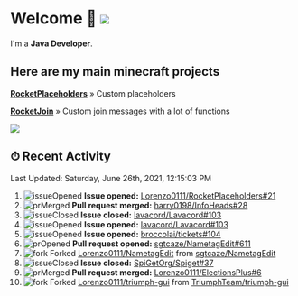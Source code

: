 # Welcome 👋 ![](https://hit.yhype.me/github/profile?user_id=69311874)

I'm a **Java Developer**.

## Here are my main minecraft projects

**[RocketPlaceholders](https://github.com/Lorenzo0111/RocketPlaceholders)** » Custom placeholders

**[RocketJoin](https://github.com/Lorenzo0111/RocketJoin)** » Custom join messages with a lot of functions

[![](https://github-readme-stats.vercel.app/api?username=Lorenzo0111&show_icons=true&count_private=true)](https://github.com/Lorenzo0111)

## ⏱ Recent Activity

<!--RECENT_ACTIVITY:last_update-->
Last Updated: Saturday, June 26th, 2021, 12:15:03 PM
<!--RECENT_ACTIVITY:last_update_end-->

<!--RECENT_ACTIVITY:start-->
1. ![issueOpened] **Issue opened:** [Lorenzo0111/RocketPlaceholders#21](https://github.com/Lorenzo0111/RocketPlaceholders/issues/21)
2. ![prMerged] **Pull request merged:** [harry0198/InfoHeads#28](https://github.com/harry0198/InfoHeads/pull/28)
3. ![issueClosed] **Issue closed:** [lavacord/Lavacord#103](https://github.com/lavacord/Lavacord/issues/103)
4. ![issueOpened] **Issue opened:** [lavacord/Lavacord#103](https://github.com/lavacord/Lavacord/issues/103)
5. ![issueOpened] **Issue opened:** [broccolai/tickets#104](https://github.com/broccolai/tickets/issues/104)
6. ![prOpened] **Pull request opened:** [sgtcaze/NametagEdit#611](https://github.com/sgtcaze/NametagEdit/pull/611)
7. ![fork] Forked [Lorenzo0111/NametagEdit](https://github.com/Lorenzo0111/NametagEdit) from [sgtcaze/NametagEdit](https://github.com/sgtcaze/NametagEdit)
8. ![issueClosed] **Issue closed:** [SpiGetOrg/Spiget#37](https://github.com/SpiGetOrg/Spiget/issues/37)
9. ![prMerged] **Pull request merged:** [Lorenzo0111/ElectionsPlus#6](https://github.com/Lorenzo0111/ElectionsPlus/pull/6)
10. ![fork] Forked [Lorenzo0111/triumph-gui](https://github.com/Lorenzo0111/triumph-gui) from [TriumphTeam/triumph-gui](https://github.com/TriumphTeam/triumph-gui)
<!--RECENT_ACTIVITY:end-->

[issueOpened]: https://cdn.jsdelivr.net/gh/Readme-Workflows/Readme-Icons@main/icons/octicons/IssueOpenedOld.svg
[issueClosed]: https://cdn.jsdelivr.net/gh/Readme-Workflows/Readme-Icons@main/icons/octicons/IssueClosedOld.svg

[prOpened]: https://cdn.jsdelivr.net/gh/Readme-Workflows/Readme-Icons@main/icons/octicons/PullRequestOpened.svg
[prClosed]: https://cdn.jsdelivr.net/gh/Readme-Workflows/Readme-Icons@main/icons/octicons/PullRequestClosed.svg
[prMerged]: https://cdn.jsdelivr.net/gh/Readme-Workflows/Readme-Icons@main/icons/octicons/PullRequestMerged.svg

[comment]: https://cdn.jsdelivr.net/gh/Readme-Workflows/Readme-Icons@main/icons/octicons/Comment.svg

[changesRequested]: https://cdn.jsdelivr.net/gh/Readme-Workflows/Readme-Icons@main/icons/octicons/RequestedChanges.svg
[approved]: https://cdn.jsdelivr.net/gh/Readme-Workflows/Readme-Icons@main/icons/octicons/ApprovedChanges.svg

[repoCreated]: https://cdn.jsdelivr.net/gh/Readme-Workflows/Readme-Icons@main/icons/octicons/Repository.svg
[release]: https://cdn.jsdelivr.net/gh/Readme-Workflows/Readme-Icons@main/icons/octicons/Release.svg
[star]: https://cdn.jsdelivr.net/gh/Readme-Workflows/Readme-Icons@main/icons/octicons/StarredRepository.svg
[wiki]: https://cdn.jsdelivr.net/gh/Readme-Workflows/Readme-Icons@main/icons/octicons/Wiki.svg
[fork]: https://cdn.jsdelivr.net/gh/Readme-Workflows/Readme-Icons@main/icons/octicons/ForkedRepository.svg
[people]: https://cdn.jsdelivr.net/gh/Readme-Workflows/Readme-Icons@main/icons/octicons/People.svg
